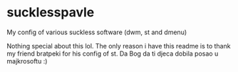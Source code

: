 # sucklesspavle
My config of various suckless software (dwm, st and dmenu)

Nothing special about this lol.
The only reason i have this readme is to thank my friend bratpeki for his config of st. Da Bog da ti djeca dobila posao u majkrosoftu :)
